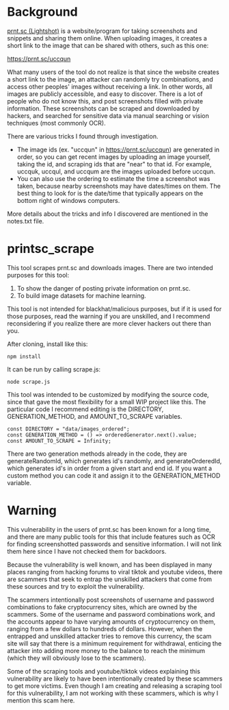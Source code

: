# Background

[prnt.sc (Lightshot)](https://prnt.sc/) is a website/program for taking screenshots and snippets and sharing them online. When uploading images, it creates a short link to the image that can be shared with others, such as this one:

https://prnt.sc/uccqun

What many users of the tool do not realize is that since the website creates a short link to the image, an attacker can randomly try combinations, and access other peoples' images without receiving a link. In other words, all images are publicly accessible, and easy to discover. There is a lot of people who do not know this, and post screenshots filled with private information. These screenshots can be scraped and downloaded by hackers, and searched for sensitive data via manual searching or vision techniques (most commonly OCR).

There are various tricks I found through investigation.
* The image ids (ex. "uccqun" in https://prnt.sc/uccqun) are generated in order, so you can get recent images by uploading an image yourself, taking the id, and scraping ids that are "near" to that id. For example,  uccquk, uccqul, and uccqum are the images uploaded before uccqun.
* You can also use the ordering to estimate the time a screenshot was taken, because nearby screenshots may have dates/times on them. The best thing to look for is the date/time that typically appears on the bottom right of windows computers.

More details about the tricks and info I discovered are mentioned in the notes.txt file.


# printsc_scrape

This tool scrapes prnt.sc and downloads images.
There are two intended purposes for this tool:
1. To show the danger of posting private information on prnt.sc.
2. To build image datasets for machine learning.

This tool is not intended for blackhat/malicious purposes, but if it is used for those purposes, read the warning if you are unskilled, and I recommend reconsidering if you realize there are more clever hackers out there than you.

After cloning, install like this:
```
npm install
```
It can be run by calling scrape.js:
```
node scrape.js
```

This tool was intended to be customized by modifying the source code, since that gave the most flexibility for a small WIP project like this. The particular code I recommend editing is the DIRECTORY, GENERATION_METHOD, and AMOUNT_TO_SCRAPE variables.
```
const DIRECTORY = "data/images_ordered";
const GENERATION_METHOD = () => orderedGenerator.next().value;
const AMOUNT_TO_SCRAPE = Infinity;
```

There are two generation methods already in the code, they are generateRandomId, which generates id's randomly, and generateOrderedId, which generates id's in order from a given start and end id. If you want a custom method you can code it and assign it to the GENERATION_METHOD variable.


# Warning

This vulnerability in the users of prnt.sc has been known for a long time, and there are many public tools for this that include features such as OCR for finding screenshotted passwords and sensitive information. I will not link them here since I have not checked them for backdoors.

Because the vulnerability is well known, and has been displayed in many places ranging from hacking forums to viral tiktok and youtube videos, there are scammers that seek to entrap the unskilled attackers that come from these sources and try to exploit the vulnerability.

The scammers intentionally post screenshots of username and password combinations to fake cryptocurrency sites, which are owned by the scammers. Some of the username and password combinations work, and the accounts appear to have varying amounts of cryptocurrency on them, ranging from a few dollars to hundreds of dollars. However, when the entrapped and unskilled attacker tries to remove this currency, the scam site will say that there is a minimum requirement for withdrawal, enticing the attacker into adding more money to the balance to reach the minimum (which they will obviously lose to the scammers).

Some of the scraping tools and youtube/tiktok videos explaining this vulnerability are likely to have been intentionally created by these scammers to get more victims. Even though I am creating and releasing a scraping tool for this vulnerability, I am not working with these scammers, which is why I mention this scam here.
